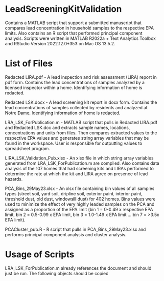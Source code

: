 # LeadScreeningKitValidation
Contains a MATLAB script that support a submitted manuscript that compares lead concentration in household samples to the respective EPA limits. Also contains an R script that performed principal component analysis. Scripts were written in MATLAB R2022a + Text Analytics Toolbox and RStudio Version 2022.12.0+353 on Mac OS 13.5.2.

# List of Files
Redacted LIRA.pdf - A lead inspection and risk assessment (LIRA) report in pdf form. Contains the lead concentrations of samples analyzed by a licensed inspector within a home. Identifying information of home is redacted.

Redacted LSK.docx - A lead screening kit report in docx form. Contains the lead concentrations of samples collected by residents and analyzed at Notre Dame. Identifying information of home is redacted.

LRA_LSK_ForPublication.m - MATLAB script that pulls in Redacted LIRA.pdf and Redacted LSK.doc and extracts sample names, locations, concentrations and units from files. Then compares extracted values to the respective EPA values and generates string array variables that may be found in the workspace. User is responsible for outputting values to spreadsheet program.

LIRA_LSK_Validation_Pub.xlsx - An xlsx file in which string array variables generated from LRA_LSK_ForPublication.m are compiled. Also contains data analysis of the 107 homes that had screening kits and LIRAs performed to determine the rate at which the kit and LIRA agree on presence of lead hazards.

PCA_Bins_29May23.xlsx - An xlsx file containing bin values of all samples types (street soil, yard soil, dripline soil, exterior paint, interior paint, threshold dust, old dust, windowsill dust) for 402 homes. Bins values were used to minimize the effect of very highly leaded samples on the PCA and assigned as a proportion of the EPA limit (bin 1 = 0-0.49 x respective EPA limit, bin 2 = 0.5-0.99 x EPA limit, bin 3 = 1.0-1.49 x EPA limit ... bin 7 = >3.5x EPA limit). 

PCACluster_pub.R - R script that pulls in PCA_Bins_29May23.xlsx and performs principal component analysis and cluster analysis. 

# Usage of Scripts
LRA_LSK_ForPublication.m already references the document and should just be run. The following objects should be copied 


